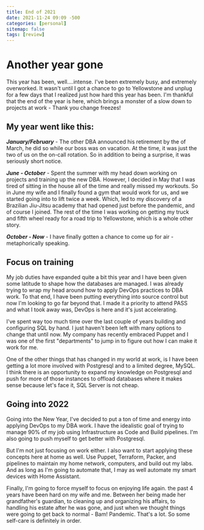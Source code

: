 ```yaml
---
title: End of 2021
date: 2021-11-24 09:09 -500
categories: [personal]
sitemap: false
tags: [review]
---
```


# Another year gone

This year has been, well....intense. I've been extremely busy, and extremely overworked. It wasn't until I got a chance to go to Yellowstone and unplug for a few days that I realized just how hard this year has been. I'm thankful that the end of the year is here, which brings a monster of a slow down to projects at work - Thank you change freezes!

## My year went like this:

***January/February*** - The other DBA announced his retirement by the of March, he did so while our boss was on vacation. At the time, it was just the two of us on the on-call rotation. So in addition to being a surprise, it was seriously short notice.

***June - October*** - Spent the summer with my head down working on projects and training up the new DBA. However, I decided in May that I was tired of sitting in the house all of the time and really missed my workouts. So in June my wife and I finally found a gym that would work for us, and we started going into to lift twice a week. Which, led to my discovery of a Brazilian Jiu-Jitsu academy that had opened just before the pandemic, and of course I joined. The rest of the time I was working on getting my truck and fifth wheel ready for a road trip to Yellowstone, which is a whole other story.

***October - Now*** - I have finally gotten a chance to come up for air - metaphorically speaking.

## Focus on training

My job duties have expanded quite a bit this year and I have been given some latitude to shape how the databases are managed. I was already trying to wrap my head around how to apply DevOps practices to DBA work. To that end, I have been putting everything into source control but now I'm looking to go far beyond that. I made it a priority to attend PASS and what I took away was, DevOps is here and it's just accelerating. 

I've spent way too much time over the last couple of years building and configuring SQL by hand. I just haven't been left with many options to change that until now. My company has recently embraced Puppet and I was one of the first "departments" to jump in to figure out how I can make it work for me.

One of the other things that has changed in my world at work, is I have been getting a lot more involved with Postgresql and to a limited degree, MySQL. I think there is an opportunity to expand my knowledge on Postgresql and push for more of those instances to offload databases where it makes sense because let's face it, SQL Server is not cheap.

## Going into 2022

Going into the New Year, I've decided to put a ton of time and energy into applying DevOps to my DBA work. I have the idealistic goal of trying to manage 90% of my job using Infrastructure as Code and Build pipelines. I'm also going to push myself to get better with Postgresql.

But I'm not just focusing on work either. I also want to start applying these concepts here at home as well. Use Puppet, Terraform, Packer, and pipelines to maintain my home network, computers, and build out my labs. And as long as I'm going to automate that, I may as well automate my smart devices with Home Assistant.

Finally, I'm going to force myself to focus on enjoying life again. the past 4 years have been hard on my wife and me. Between her being made her grandfather's guardian, to cleaning up and organizing his affairs, to handling his estate after he was gone, and just when we thought things were going to get back to normal - Bam! Pandemic. That's a lot. So some self-care is definitely in order.
